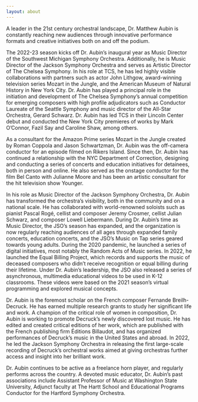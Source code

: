 ```yaml
---
layout: about
---
```

<span class="drop-cap">A</span> leader in the 21st century orchestral
landscape, Dr. Matthew Aubin is constantly reaching new audiences through
innovative performance formats and creative initiatives both on and off the
podium.

The 2022-23 season kicks off Dr. Aubin’s inaugural year as Music Director of
the Southwest Michigan Symphony Orchestra. Additionally, he is Music Director
of the Jackson Symphony Orchestra and serves as Artistic Director of The
Chelsea Symphony. In his role at TCS, he has led highly visible collaborations
with partners such as actor John Lithgow, award-winning television series
Mozart in the Jungle, and the American Museum of Natural History in New York
City. Dr. Aubin has played a principal role in the initiation and development
of The Chelsea Symphony’s annual competition for emerging composers with high
profile adjudicators such as Conductor Laureate of the Seattle Symphony and
music director of the All-Star Orchestra, Gerard Schwarz. Dr. Aubin has led TCS
in their Lincoln Center debut and conducted the New York City premieres of
works by Mark O’Connor, Fazil Say and Caroline Shaw, among others.

As a consultant for the Amazon Prime series Mozart in the Jungle created by
Roman Coppola and Jason Schwartzman, Dr. Aubin was the off-camera conductor for
an episode filmed on Rikers Island. Since then, Dr. Aubin has continued a
relationship with the NYC Department of Correction, designing and conducting a
series of concerts and education initiatives for detainees, both in person and
online. He also served as the onstage conductor for the film Bel Canto with
Julianne Moore and has been an artistic consultant for the hit television show
Younger.

In his role as Music Director of the Jackson Symphony Orchestra, Dr. Aubin has
transformed the orchestra’s visibility, both in the community and on a national
scale. He has collaborated with world-renowned soloists such as pianist Pascal
Rogé, cellist and composer Jeremy Crosmer, cellist Julian Schwarz, and composer
Lowell Liebermann. During Dr. Aubin’s time as Music Director, the JSO’s season
has expanded, and the organization is now regularly reaching audiences of all
ages through expanded family concerts, education concerts, and the JSO’s Music
on Tap series geared towards young adults. During the 2020 pandemic, he
launched a series of digital initiatives, most notably the Random Acts of Music
series. In 2022, he launched the Equal Billing Project, which records and
supports the music of deceased composers who didn’t receive recognition or
equal billing during their lifetime. Under Dr. Aubin’s leadership, the JSO also
released a series of asynchronous, multimedia educational videos to be used in
K-12 classrooms. These videos were based on the 2021 season’s virtual
programming and explored musical concepts.

Dr. Aubin is the foremost scholar on the French composer Fernande
Breilh-Decruck. He has earned multiple research grants to study her significant
life and work. A champion of the critical role of women in composition, Dr.
Aubin is working to promote Decruck’s newly discovered lost music. He has
edited and created critical editions of her work, which are published with the
French publishing firm Éditions Billaudot, and has organized performances of
Decruck’s music in the United States and abroad. In 2022, he led the Jackson
Symphony Orchestra in releasing the first large-scale recording of Decruck’s
orchestral works aimed at giving orchestras further access and insight into her
brilliant work.

Dr. Aubin continues to be active as a freelance horn player, and regularly
performs across the country. A devoted music educator, Dr. Aubin’s past
associations include Assistant Professor of Music at Washington State
University, Adjunct faculty at The Hartt School and Educational Programs
Conductor for the Hartford Symphony Orchestra.

